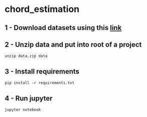 # chord_estimation

## 1 - Download datasets using this [link](https://drive.google.com/file/d/1t6MU6ZI-27e25mKYcFbM5H5oUQrst7nD/view?usp=sharing)

## 2 - Unzip data and put into root of a project
    
    unzip data.zip data

## 3 - Install requirements

    pip install -r requirements.txt

## 4 - Run jupyter

    jupyter notebook